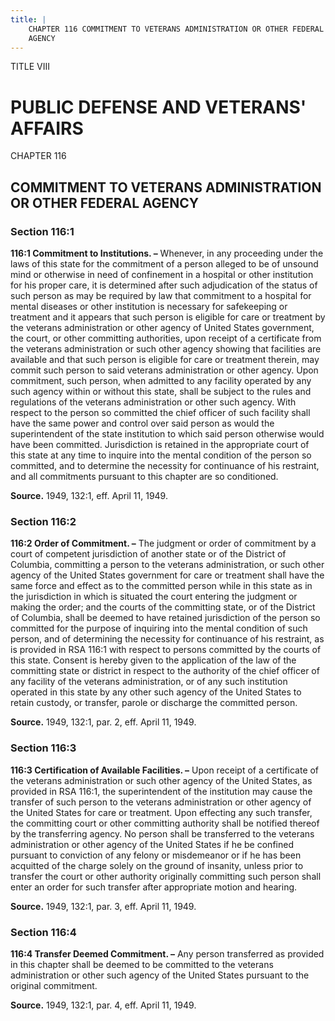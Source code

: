 ```yaml
---
title: |
    CHAPTER 116 COMMITMENT TO VETERANS ADMINISTRATION OR OTHER FEDERAL
    AGENCY
---
```


TITLE VIII
                                             
PUBLIC DEFENSE AND VETERANS' AFFAIRS
====================================

CHAPTER 116
                                             
COMMITMENT TO VETERANS ADMINISTRATION OR OTHER FEDERAL AGENCY
-------------------------------------------------------------

### Section 116:1

 **116:1 Commitment to Institutions. –** Whenever, in any proceeding
under the laws of this state for the commitment of a person alleged to
be of unsound mind or otherwise in need of confinement in a hospital or
other institution for his proper care, it is determined after such
adjudication of the status of such person as may be required by law that
commitment to a hospital for mental diseases or other institution is
necessary for safekeeping or treatment and it appears that such person
is eligible for care or treatment by the veterans administration or
other agency of United States government, the court, or other committing
authorities, upon receipt of a certificate from the veterans
administration or such other agency showing that facilities are
available and that such person is eligible for care or treatment
therein, may commit such person to said veterans administration or other
agency. Upon commitment, such person, when admitted to any facility
operated by any such agency within or without this state, shall be
subject to the rules and regulations of the veterans administration or
other such agency. With respect to the person so committed the chief
officer of such facility shall have the same power and control over said
person as would the superintendent of the state institution to which
said person otherwise would have been committed. Jurisdiction is
retained in the appropriate court of this state at any time to inquire
into the mental condition of the person so committed, and to determine
the necessity for continuance of his restraint, and all commitments
pursuant to this chapter are so conditioned.

**Source.** 1949, 132:1, eff. April 11, 1949.

### Section 116:2

 **116:2 Order of Commitment. –** The judgment or order of commitment
by a court of competent jurisdiction of another state or of the District
of Columbia, committing a person to the veterans administration, or such
other agency of the United States government for care or treatment shall
have the same force and effect as to the committed person while in this
state as in the jurisdiction in which is situated the court entering the
judgment or making the order; and the courts of the committing state, or
of the District of Columbia, shall be deemed to have retained
jurisdiction of the person so committed for the purpose of inquiring
into the mental condition of such person, and of determining the
necessity for continuance of his restraint, as is provided in RSA 116:1
with respect to persons committed by the courts of this state. Consent
is hereby given to the application of the law of the committing state or
district in respect to the authority of the chief officer of any
facility of the veterans administration, or of any such institution
operated in this state by any other such agency of the United States to
retain custody, or transfer, parole or discharge the committed person.

**Source.** 1949, 132:1, par. 2, eff. April 11, 1949.

### Section 116:3

 **116:3 Certification of Available Facilities. –** Upon receipt of a
certificate of the veterans administration or such other agency of the
United States, as provided in RSA 116:1, the superintendent of the
institution may cause the transfer of such person to the veterans
administration or other agency of the United States for care or
treatment. Upon effecting any such transfer, the committing court or
other committing authority shall be notified thereof by the transferring
agency. No person shall be transferred to the veterans administration or
other agency of the United States if he be confined pursuant to
conviction of any felony or misdemeanor or if he has been acquitted of
the charge solely on the ground of insanity, unless prior to transfer
the court or other authority originally committing such person shall
enter an order for such transfer after appropriate motion and hearing.

**Source.** 1949, 132:1, par. 3, eff. April 11, 1949.

### Section 116:4

 **116:4 Transfer Deemed Commitment. –** Any person transferred as
provided in this chapter shall be deemed to be committed to the veterans
administration or other such agency of the United States pursuant to the
original commitment.

**Source.** 1949, 132:1, par. 4, eff. April 11, 1949.
